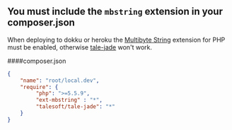 ## You must include the `mbstring` extension in your composer.json 

When deploying to dokku or heroku the [Multibyte String](http://php.net/manual/en/book.mbstring.php) extension for PHP must be enabled, otherwise [tale-jade](https://github.com/Talesoft/tale-jade) won't work.


####composer.json

```json
{
    "name": "root/local.dev",
    "require": {
         "php": ">=5.5.9",
         "ext-mbstring" : "*",
         "talesoft/tale-jade": "*"
    }
}

```
